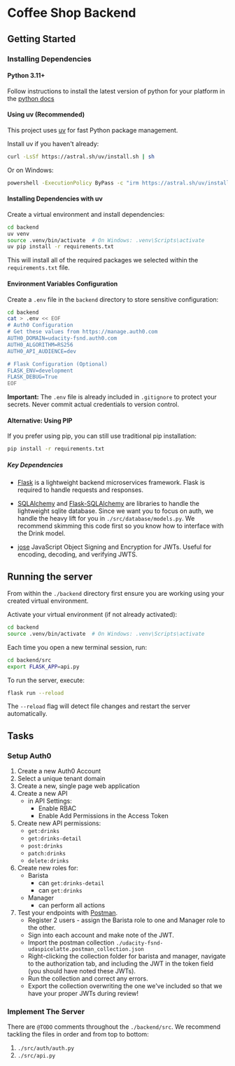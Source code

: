 # Coffee Shop Backend

## Getting Started

### Installing Dependencies

#### Python 3.11+

Follow instructions to install the latest version of python for your platform in the [python docs](https://docs.python.org/3/using/unix.html#getting-and-installing-the-latest-version-of-python)

#### Using uv (Recommended)

This project uses [uv](https://github.com/astral-sh/uv) for fast Python package management.

Install uv if you haven't already:

```bash
curl -LsSf https://astral.sh/uv/install.sh | sh
```

Or on Windows:
```bash
powershell -ExecutionPolicy ByPass -c "irm https://astral.sh/uv/install.ps1 | iex"
```

#### Installing Dependencies with uv

Create a virtual environment and install dependencies:

```bash
cd backend
uv venv
source .venv/bin/activate  # On Windows: .venv\Scripts\activate
uv pip install -r requirements.txt
```

This will install all of the required packages we selected within the `requirements.txt` file.

#### Environment Variables Configuration

Create a `.env` file in the `backend` directory to store sensitive configuration:

```bash
cd backend
cat > .env << EOF
# Auth0 Configuration
# Get these values from https://manage.auth0.com
AUTH0_DOMAIN=udacity-fsnd.auth0.com
AUTH0_ALGORITHM=RS256
AUTH0_API_AUDIENCE=dev

# Flask Configuration (Optional)
FLASK_ENV=development
FLASK_DEBUG=True
EOF
```

**Important:** The `.env` file is already included in `.gitignore` to protect your secrets. Never commit actual credentials to version control.

#### Alternative: Using PIP

If you prefer using pip, you can still use traditional pip installation:

```bash
pip install -r requirements.txt
```

##### Key Dependencies

- [Flask](http://flask.pocoo.org/) is a lightweight backend microservices framework. Flask is required to handle requests and responses.

- [SQLAlchemy](https://www.sqlalchemy.org/) and [Flask-SQLAlchemy](https://flask-sqlalchemy.palletsprojects.com/en/2.x/) are libraries to handle the lightweight sqlite database. Since we want you to focus on auth, we handle the heavy lift for you in `./src/database/models.py`. We recommend skimming this code first so you know how to interface with the Drink model.

- [jose](https://python-jose.readthedocs.io/en/latest/) JavaScript Object Signing and Encryption for JWTs. Useful for encoding, decoding, and verifying JWTS.

## Running the server

From within the `./backend` directory first ensure you are working using your created virtual environment.

Activate your virtual environment (if not already activated):

```bash
cd backend
source .venv/bin/activate  # On Windows: .venv\Scripts\activate
```

Each time you open a new terminal session, run:

```bash
cd backend/src
export FLASK_APP=api.py
```

To run the server, execute:

```bash
flask run --reload
```

The `--reload` flag will detect file changes and restart the server automatically.

## Tasks

### Setup Auth0

1. Create a new Auth0 Account
2. Select a unique tenant domain
3. Create a new, single page web application
4. Create a new API
   - in API Settings:
     - Enable RBAC
     - Enable Add Permissions in the Access Token
5. Create new API permissions:
   - `get:drinks`
   - `get:drinks-detail`
   - `post:drinks`
   - `patch:drinks`
   - `delete:drinks`
6. Create new roles for:
   - Barista
     - can `get:drinks-detail`
     - can `get:drinks`
   - Manager
     - can perform all actions
7. Test your endpoints with [Postman](https://getpostman.com).
   - Register 2 users - assign the Barista role to one and Manager role to the other.
   - Sign into each account and make note of the JWT.
   - Import the postman collection `./udacity-fsnd-udaspicelatte.postman_collection.json`
   - Right-clicking the collection folder for barista and manager, navigate to the authorization tab, and including the JWT in the token field (you should have noted these JWTs).
   - Run the collection and correct any errors.
   - Export the collection overwriting the one we've included so that we have your proper JWTs during review!

### Implement The Server

There are `@TODO` comments throughout the `./backend/src`. We recommend tackling the files in order and from top to bottom:

1. `./src/auth/auth.py`
2. `./src/api.py`
